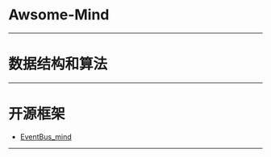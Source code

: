 # Awsome-Mind

------------------

# 数据结构和算法


-------------------

# 开源框架

* [EventBus_mind](https://github.com/xianfeng92/Awsome-Android/blob/master/images/EventBus_mind.png)

-------------------

